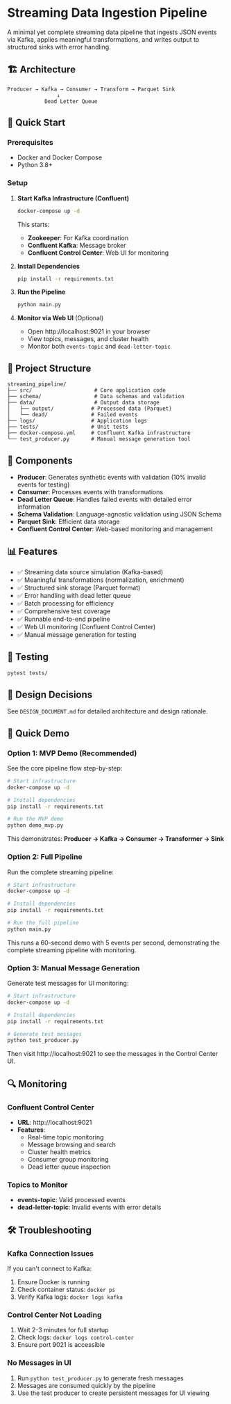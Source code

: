 # Streaming Data Ingestion Pipeline

A minimal yet complete streaming data pipeline that ingests JSON events via Kafka, applies meaningful transformations, and writes output to structured sinks with error handling.

## 🏗 Architecture

```
Producer → Kafka → Consumer → Transform → Parquet Sink
                ↓
            Dead Letter Queue
```

## 🚀 Quick Start

### Prerequisites
- Docker and Docker Compose
- Python 3.8+

### Setup

1. **Start Kafka Infrastructure (Confluent)**
   ```bash
   docker-compose up -d
   ```
   This starts:
   - **Zookeeper**: For Kafka coordination
   - **Confluent Kafka**: Message broker
   - **Confluent Control Center**: Web UI for monitoring

2. **Install Dependencies**
   ```bash
   pip install -r requirements.txt
   ```

3. **Run the Pipeline**
   ```bash
   python main.py
   ```

4. **Monitor via Web UI** (Optional)
   - Open http://localhost:9021 in your browser
   - View topics, messages, and cluster health
   - Monitor both `events-topic` and `dead-letter-topic`

## 📁 Project Structure

```
streaming_pipeline/
├── src/                    # Core application code
├── schema/                 # Data schemas and validation
├── data/                   # Output data storage
│   ├── output/            # Processed data (Parquet)
│   └── dead/              # Failed events
├── logs/                  # Application logs
├── tests/                 # Unit tests
├── docker-compose.yml     # Confluent Kafka infrastructure
└── test_producer.py       # Manual message generation tool
```

## 🔧 Components

- **Producer**: Generates synthetic events with validation (10% invalid events for testing)
- **Consumer**: Processes events with transformations
- **Dead Letter Queue**: Handles failed events with detailed error information
- **Schema Validation**: Language-agnostic validation using JSON Schema
- **Parquet Sink**: Efficient data storage
- **Confluent Control Center**: Web-based monitoring and management

## 📊 Features

- ✅ Streaming data source simulation (Kafka-based)
- ✅ Meaningful transformations (normalization, enrichment)
- ✅ Structured sink storage (Parquet format)
- ✅ Error handling with dead letter queue
- ✅ Batch processing for efficiency
- ✅ Comprehensive test coverage
- ✅ Runnable end-to-end pipeline
- ✅ Web UI monitoring (Confluent Control Center)
- ✅ Manual message generation for testing

## 🧪 Testing

```bash
pytest tests/
```

## 📝 Design Decisions

See `DESIGN_DOCUMENT.md` for detailed architecture and design rationale.

## 🚀 Quick Demo

### Option 1: MVP Demo (Recommended)
See the core pipeline flow step-by-step:

```bash
# Start infrastructure
docker-compose up -d

# Install dependencies
pip install -r requirements.txt

# Run the MVP demo
python demo_mvp.py
```

This demonstrates: **Producer → Kafka → Consumer → Transformer → Sink**

### Option 2: Full Pipeline
Run the complete streaming pipeline:

```bash
# Start infrastructure
docker-compose up -d

# Install dependencies
pip install -r requirements.txt

# Run the full pipeline
python main.py
```

This runs a 60-second demo with 5 events per second, demonstrating the complete streaming pipeline with monitoring.

### Option 3: Manual Message Generation
Generate test messages for UI monitoring:

```bash
# Start infrastructure
docker-compose up -d

# Install dependencies
pip install -r requirements.txt

# Generate test messages
python test_producer.py
```

Then visit http://localhost:9021 to see the messages in the Control Center UI.

## 🔍 Monitoring

### Confluent Control Center
- **URL**: http://localhost:9021
- **Features**:
  - Real-time topic monitoring
  - Message browsing and search
  - Cluster health metrics
  - Consumer group monitoring
  - Dead letter queue inspection

### Topics to Monitor
- **events-topic**: Valid processed events
- **dead-letter-topic**: Invalid events with error details

## 🛠 Troubleshooting

### Kafka Connection Issues
If you can't connect to Kafka:
1. Ensure Docker is running
2. Check container status: `docker ps`
3. Verify Kafka logs: `docker logs kafka`

### Control Center Not Loading
1. Wait 2-3 minutes for full startup
2. Check logs: `docker logs control-center`
3. Ensure port 9021 is accessible

### No Messages in UI
1. Run `python test_producer.py` to generate fresh messages
2. Messages are consumed quickly by the pipeline
3. Use the test producer to create persistent messages for UI viewing 